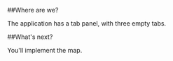 ##Where are we?

The application has a tab panel, with three empty tabs.


##What's next?

You'll implement the map.

